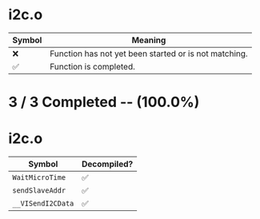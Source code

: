 # i2c.o
| Symbol | Meaning 
| ------------- | ------------- 
| :x: | Function has not yet been started or is not matching. 
| :white_check_mark: | Function is completed. 


# 3 / 3 Completed -- (100.0%)
# i2c.o
| Symbol | Decompiled? |
| ------------- | ------------- |
| `WaitMicroTime` | :white_check_mark: |
| `sendSlaveAddr` | :white_check_mark: |
| `__VISendI2CData` | :white_check_mark: |
